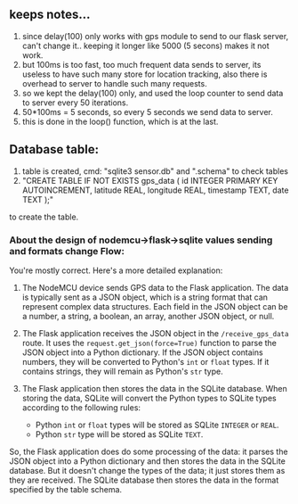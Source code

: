 ## keeps notes...

1. since delay(100) only works with gps module to send to our flask server, can't change it.. keeping it longer like 5000 (5 secons)
makes it not work.
2. but 100ms is too fast, too much frequent data sends to server, its useless to have such many store for location tracking, also
there is overhead to server to handle such many requests.
3. so we kept the delay(100) only, and used the loop counter to send data to server every 50 iterations.
4. 50*100ms = 5 seconds, so every 5 seconds we send data to server.
5. this is done in the loop() function, which is at the last.




## Database table:

1. table is created, cmd: "sqlite3 sensor.db" and ".schema" to check tables
2. "CREATE TABLE IF NOT EXISTS gps_data (
    id INTEGER PRIMARY KEY AUTOINCREMENT,
    latitude REAL,
    longitude REAL,
    timestamp TEXT,
    date TEXT
);"

to create the table.



### About the design of nodemcu->flask->sqlite values sending and formats change Flow:

You're mostly correct. Here's a more detailed explanation:

1. The NodeMCU device sends GPS data to the Flask application. The data is typically sent as a JSON object, which is a string format that can represent complex data structures. Each field in the JSON object can be a number, a string, a boolean, an array, another JSON object, or null.

2. The Flask application receives the JSON object in the `/receive_gps_data` route. It uses the `request.get_json(force=True)` function to parse the JSON object into a Python dictionary. If the JSON object contains numbers, they will be converted to Python's `int` or `float` types. If it contains strings, they will remain as Python's `str` type.

3. The Flask application then stores the data in the SQLite database. When storing the data, SQLite will convert the Python types to SQLite types according to the following rules:
   - Python `int` or `float` types will be stored as SQLite `INTEGER` or `REAL`.
   - Python `str` type will be stored as SQLite `TEXT`.

So, the Flask application does do some processing of the data: it parses the JSON object into a Python dictionary and then stores the data in the SQLite database. But it doesn't change the types of the data; it just stores them as they are received. The SQLite database then stores the data in the format specified by the table schema.